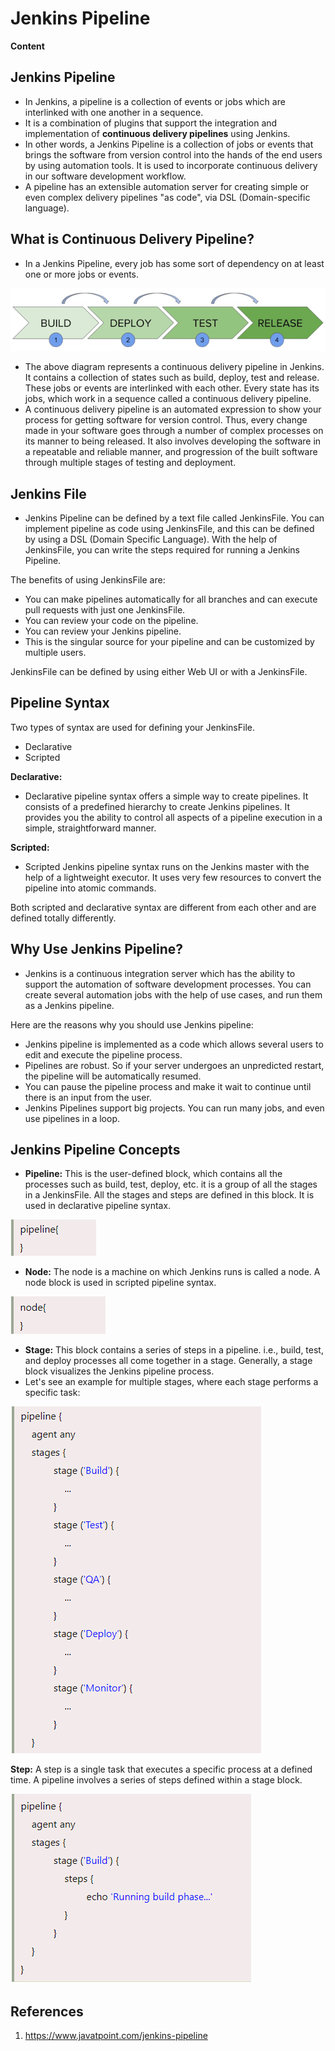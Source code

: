 # Jenkins Pipeline

**Content**

## Jenkins Pipeline

-   In Jenkins, a pipeline is a collection of events or jobs which are interlinked with one another in a sequence.
-   It is a combination of plugins that support the integration and implementation of **continuous delivery pipelines** using Jenkins.
-   In other words, a Jenkins Pipeline is a collection of jobs or events that brings the software from version control into the hands of the end users by using automation tools. It is used to incorporate continuous delivery in our software development workflow.
-   A pipeline has an extensible automation server for creating simple or even complex delivery pipelines "as code", via DSL (Domain-specific language).

## What is Continuous Delivery Pipeline?

-   In a Jenkins Pipeline, every job has some sort of dependency on at least one or more jobs or events.

![](media/055f74cc3cee80247cfb26756c612beb.png)

-   The above diagram represents a continuous delivery pipeline in Jenkins. It contains a collection of states such as build, deploy, test and release. These jobs or events are interlinked with each other. Every state has its jobs, which work in a sequence called a continuous delivery pipeline.
-   A continuous delivery pipeline is an automated expression to show your process for getting software for version control. Thus, every change made in your software goes through a number of complex processes on its manner to being released. It also involves developing the software in a repeatable and reliable manner, and progression of the built software through multiple stages of testing and deployment.

## Jenkins File

-   Jenkins Pipeline can be defined by a text file called JenkinsFile. You can implement pipeline as code using JenkinsFile, and this can be defined by using a DSL (Domain Specific Language). With the help of JenkinsFile, you can write the steps required for running a Jenkins Pipeline.

The benefits of using JenkinsFile are:

-   You can make pipelines automatically for all branches and can execute pull requests with just one JenkinsFile.
-   You can review your code on the pipeline.
-   You can review your Jenkins pipeline.
-   This is the singular source for your pipeline and can be customized by multiple users.

JenkinsFile can be defined by using either Web UI or with a JenkinsFile.

## Pipeline Syntax

Two types of syntax are used for defining your JenkinsFile.

-   Declarative
-   Scripted

**Declarative:**

-   Declarative pipeline syntax offers a simple way to create pipelines. It consists of a predefined hierarchy to create Jenkins pipelines. It provides you the ability to control all aspects of a pipeline execution in a simple, straightforward manner.

**Scripted:**

-   Scripted Jenkins pipeline syntax runs on the Jenkins master with the help of a lightweight executor. It uses very few resources to convert the pipeline into atomic commands.

Both scripted and declarative syntax are different from each other and are defined totally differently.

## Why Use Jenkins Pipeline?

-   Jenkins is a continuous integration server which has the ability to support the automation of software development processes. You can create several automation jobs with the help of use cases, and run them as a Jenkins pipeline.

Here are the reasons why you should use Jenkins pipeline:

-   Jenkins pipeline is implemented as a code which allows several users to edit and execute the pipeline process.
-   Pipelines are robust. So if your server undergoes an unpredicted restart, the pipeline will be automatically resumed.
-   You can pause the pipeline process and make it wait to continue until there is an input from the user.
-   Jenkins Pipelines support big projects. You can run many jobs, and even use pipelines in a loop.

## Jenkins Pipeline Concepts

-   **Pipeline:** This is the user-defined block, which contains all the processes such as build, test, deploy, etc. it is a group of all the stages in a JenkinsFile. All the stages and steps are defined in this block. It is used in declarative pipeline syntax.

![](media/c4ef7490b2dd956f1d12bc66a21f8aee.png)

-   **Node:** The node is a machine on which Jenkins runs is called a node. A node block is used in scripted pipeline syntax.

![](media/79370657acc501e10fe8299762adca23.png)

-   **Stage:** This block contains a series of steps in a pipeline. i.e., build, test, and deploy processes all come together in a stage. Generally, a stage block visualizes the Jenkins pipeline process.
-   Let's see an example for multiple stages, where each stage performs a specific task:

![](media/a1c683b0129e0a5dfc3e86747f89050a.png)

**Step:** A step is a single task that executes a specific process at a defined time. A pipeline involves a series of steps defined within a stage block.

![](media/41b13bce3cfe2ce85c197aad9d2d054a.png)

## References

1.  https://www.javatpoint.com/jenkins-pipeline
